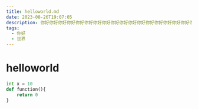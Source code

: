 ```yaml
---
title: helloworld.md
date: 2023-08-26T19:07:05
description: 你好你好你好你好你好你好你好你好你好你好你好你好你好你好你好你好你好你好你好你好你好你好你好你好你好你好你好你好你好你好你好你好你好你好
tags:
  - 你好
  - 世界
---
```

# helloworld

```python
int x = 10
def function(){
    return 0
}
```
